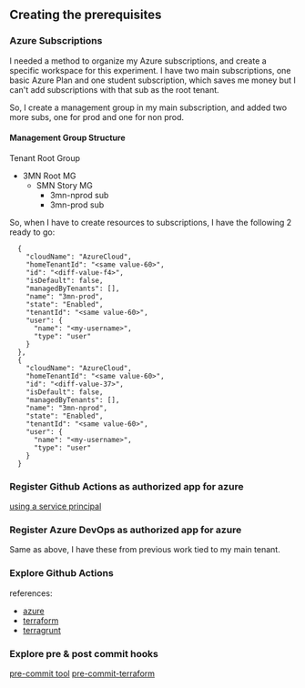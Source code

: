 ## Creating the prerequisites

### Azure Subscriptions
I needed a method to organize my Azure subscriptions, and create a specific workspace for this experiment. I have two main subscriptions, one basic Azure Plan and one student subscription, which saves me money but I can't add subscriptions with that sub as the root tenant.

So, I create a management group in my main subscription, and added two more subs, one for prod and one for non prod.

#### Management Group Structure
Tenant Root Group
- 3MN Root MG
    - SMN Story MG
        - 3mn-nprod sub
        - 3mn-prod sub
        
So, when I have to create resources to subscriptions, I have the following 2 ready to go:
```
  {
    "cloudName": "AzureCloud",
    "homeTenantId": "<same value-60>",
    "id": "<diff-value-f4>",
    "isDefault": false,
    "managedByTenants": [],
    "name": "3mn-prod",
    "state": "Enabled",
    "tenantId": "<same value-60>",
    "user": {
      "name": "<my-username>",
      "type": "user"
    }
  },
  {
    "cloudName": "AzureCloud",
    "homeTenantId": "<same value-60>",
    "id": "<diff-value-37>",
    "isDefault": false,
    "managedByTenants": [],
    "name": "3mn-nprod",
    "state": "Enabled",
    "tenantId": "<same value-60>",
    "user": {
      "name": "<my-username>",
      "type": "user"
    }
  }
```

### Register Github Actions as authorized app for azure
[using a service principal](https://docs.microsoft.com/en-us/azure/developer/github/connect-from-azure?tabs=azure-portal%2Cwindows#create-an-azure-active-directory-application-and-service-principal)

### Register Azure DevOps as authorized app for azure
Same as above, I have these from previous work tied to my main tenant.

### Explore Github Actions
references:
- [azure](https://github.com/marketplace?query=Azure&type=actions)
- [terraform](https://github.com/marketplace/actions/hashicorp-setup-terraform)
- [terragrunt](https://github.com/marketplace/actions/terragrunt-github-actions)

### Explore pre & post commit hooks
[pre-commit tool](https://pre-commit.com/)
[pre-commit-terraform](https://github.com/antonbabenko/pre-commit-terraform)
